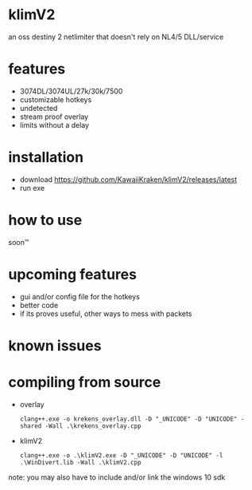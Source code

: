 # klimV2
an oss destiny 2 netlimiter that doesn't rely on NL4/5 DLL/service

# features
- 3074DL/3074UL/27k/30k/7500
- customizable hotkeys
- undetected
- stream proof overlay 
- limits without a delay 
 
# installation
- download https://github.com/KawaiiKraken/klimV2/releases/latest
- run exe 

# how to use
  soon™
  
# upcoming features
- gui and/or config file for the hotkeys
- better code
- if its proves useful, other ways to mess with packets

# known issues

# compiling from source
- overlay
  ```
  clang++.exe -o krekens_overlay.dll -D "_UNICODE" -D "UNICODE" -shared -Wall .\krekens_overlay.cpp
  ```
- klimV2
  ```
  clang++.exe -o .\klimV2.exe -D "_UNICODE" -D "UNICODE" -l .\WinDivert.lib -Wall .\klimV2.cpp
  ```
note: you may also have to include and/or link the windows 10 sdk 

